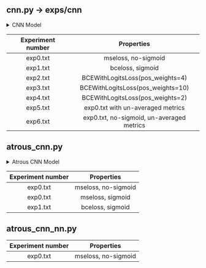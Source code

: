 ## cnn.py -> exps/cnn

<details>
<summary>CNN Model</summary>
  
```python
self.encoder = nn.Sequential(
        nn.Conv2d(2, 32, stride=(1, 1), kernel_size=(2, 2), padding=1),
        nn.LeakyReLU(0.01),
        nn.Conv2d(32, 64, stride=(1, 1), kernel_size=(2, 2), padding=1),
        nn.LeakyReLU(0.01),
        nn.Conv2d(64, 64, stride=(1, 1), kernel_size=(2, 2), padding=1),
        nn.LeakyReLU(0.01),
        nn.Conv2d(64, 64, stride=(1, 1), kernel_size=(2, 2), padding=1),
        nn.Flatten(),
        nn.Linear(6400, 128),
        nn.Linear(128, 64),
    )
    self.decoder = nn.Sequential(
        nn.Linear(64, 6400),
        nn.Unflatten(1, [64, 10, 10]),
        nn.ConvTranspose2d(64, 64, stride=(1, 1), kernel_size=(2, 2), padding=1),
        nn.LeakyReLU(0.01),
        nn.ConvTranspose2d(64, 64, stride=(1, 1), kernel_size=(2, 2), padding=1),
        nn.LeakyReLU(0.01),
        nn.ConvTranspose2d(64, 32, stride=(1, 1), kernel_size=(2, 2), padding=1),
        nn.LeakyReLU(0.01),
        nn.ConvTranspose2d(32, 32, stride=(1, 1), kernel_size=(2, 2), padding=1),
        nn.LeakyReLU(0.01),
        nn.ConvTranspose2d(32, 1, stride=(1, 1), kernel_size=(2, 2), padding=1),
        # nn.Sigmoid(),
    )
```
  
</details>

| Experiment number |                Properties                 |
| :---------------: | :---------------------------------------: |
|     exp0.txt      |            mseloss, no-sigmoid            |
|     exp1.txt      |             bceloss, sigmoid              |
|     exp2.txt      |     BCEWithLogitsLoss(pos_weights=4)      |
|     exp3.txt      |     BCEWithLogitsLoss(pos_weights=10)     |
|     exp4.txt      |     BCEWithLogitsLoss(pos_weights=2)      |
|     exp5.txt      |     exp0.txt with un-averaged metrics     |
|     exp6.txt      | exp0.txt, no-sigmoid, un-averaged metrics |


## atrous_cnn.py

<details>
<summary>Atrous CNN Model</summary>
  
```python
class AtrousLayer(nn.Module):
    def __init__(self, in_channels, out_channels):
        super().__init__()
        self.atrous_convs = nn.ModuleList(
            [
                nn.Sequential(
                    nn.Conv2d(
                        in_channels,
                        out_channels,
                        kernel_size=2,
                        stride=1,
                        dilation=1 + 2 * i,
                        padding=i,
                    ),
                    nn.LeakyReLU(0.01),
                )
                for i in range(3)
            ]
        )
        self.concat_conv = nn.Conv2d(out_channels * 3, out_channels, kernel_size=1)

    def forward(self, x):
        atrous_outputs = [conv(x) for conv in self.atrous_convs]
        concatenated = torch.cat(atrous_outputs, dim=1)
        return self.concat_conv(concatenated)


class AutoEncoder(nn.Module):
    def __init__(self, distance=7):
        super().__init__()
        self.distance = distance
        self.encoder = nn.Sequential(
            AtrousLayer(2, 32),
            AtrousLayer(32, 64),
            AtrousLayer(64, 128),
            nn.Flatten(),
            nn.Linear(128 * (self.distance - 2) * (self.distance - 2), 128),
        )
        self.decoder = nn.Sequential(
            nn.Linear(128, 64 * (self.distance + 3) * (self.distance + 3)),
            nn.Unflatten(1, [64, self.distance + 3, self.distance + 3]),
            nn.ConvTranspose2d(64, 32, stride=1, kernel_size=2, padding=1),
            nn.LeakyReLU(0.01),
            nn.ConvTranspose2d(32, 32, stride=1, kernel_size=2, padding=1),
            nn.LeakyReLU(0.01),
            nn.ConvTranspose2d(32, 1, stride=1, kernel_size=2, padding=1),
            nn.Sigmoid(),
        )

    def forward(self, x):
        x = self.encoder(x)
        x = self.decoder(x)
        return x
```
  
</details>

| Experiment number |     Properties      |
| :---------------: | :-----------------: |
|     exp0.txt      | mseloss, no-sigmoid |
|     exp0.txt      |  mseloss, sigmoid   |
|     exp1.txt      |  bceloss, sigmoid   |


## atrous_cnn_nn.py

| Experiment number |     Properties      |
| :---------------: | :-----------------: |
|     exp0.txt      | mseloss, no-sigmoid |